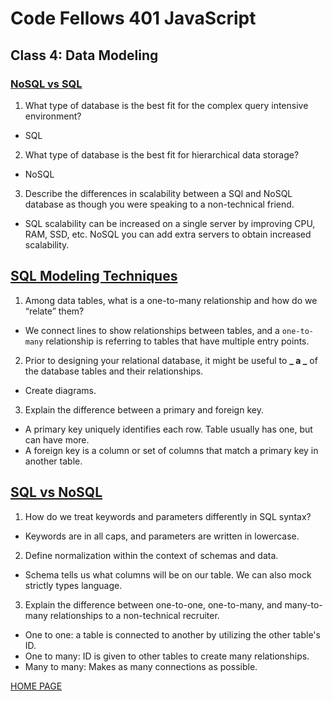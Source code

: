 # Code Fellows 401 JavaScript

## Class 4: Data Modeling

### [NoSQL vs SQL](https://www.thegeekstuff.com/2014/01/sql-vs-nosql-db/)

1. What type of database is the best fit for the complex query intensive environment?

- SQL

2. What type of database is the best fit for hierarchical data storage?

- NoSQL

3. Describe the differences in scalability between a SQl and NoSQL database as though you were speaking to a non-technical friend.

- SQL scalability can be increased on a single server by improving CPU, RAM, SSD, etc. NoSQL you can add extra servers to obtain increased scalability.

## [SQL Modeling Techniques](https://www.essentialsql.com/get-ready-to-learn-sql-7-simplified-data-modeling/)

1. Among data tables, what is a one-to-many relationship and how do we “relate” them?

- We connect lines to show relationships between tables, and a `one-to-many` relationship is referring to tables that have multiple entry points.

2. Prior to designing your relational database, it might be useful to **_ a _** of the database tables and their relationships.

- Create diagrams.

3. Explain the difference between a primary and foreign key.

- A primary key uniquely identifies each row. Table usually has one, but can have more.
- A foreign key is a column or set of columns that match a primary key in another table.

## [SQL vs NoSQL](https://www.youtube.com/watch?v=ZS_kXvOeQ5Y)

1. How do we treat keywords and parameters differently in SQL syntax?

- Keywords are in all caps, and parameters are written in lowercase.

2. Define normalization within the context of schemas and data.

- Schema tells us what columns will be on our table. We can also mock strictly types language.

3. Explain the difference between one-to-one, one-to-many, and many-to-many relationships to a non-technical recruiter.

- One to one: a table is connected to another by utilizing the other table's ID.
- One to many: ID is given to other tables to create many relationships.
- Many to many: Makes as many connections as possible.

[HOME PAGE](https://getullrichordietrying.github.io/reading-notes/)
